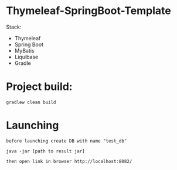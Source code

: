 # Thymeleaf-SpringBoot-Template

Stack:
* Thymeleaf
* Spring Boot
* MyBatis
* Liquibase
* Gradle

# Project build:

`gradlew clean build`

# Launching

`before launching create DB with name "test_db"`

`java -jar [path to result jar]`

`then open link in browser http://localhost:8082/`
